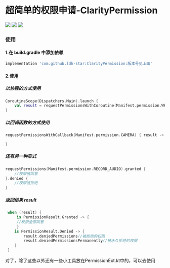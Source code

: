
# 超简单的权限申请-ClarityPermission

[![](https://jitpack.io/v/ldh-star/ClarityPermission.svg)](https://jitpack.io/#ldh-star/ClarityPermission) ![](https://img.shields.io/badge/author-ldh-orange.svg) ![](https://img.shields.io/hexpm/l/plug.svg)


### 使用

#### 1.在 build.gradle 中添加依赖


```gradle
implementation 'com.github.ldh-star:ClarityPermission:版本号见上面'
```

#### 2.使用

##### 以协程的方式使用
```kotlin
CoroutineScope(Dispatchers.Main).launch {
    val result = requestPermissionsWithCoroutine(Manifest.permission.WRITE_EXTERNAL_STORAGE)
}
```

##### 以回调函数的方式使用
```kotlin
requestPermissionsWithCallback(Manifest.permission.CAMERA) { result ->

}
```

##### 还有另一种形式
```kotlin
requestPermissions(Manifest.permission.RECORD_AUDIO).granted {
    //权限被同意
}.denied {
    //权限被拒绝
}

```


##### 返回结果 result

```kotlin
 when (result) {
     is PermissionResult.Granted -> {
     //权限全部同意
     }
    is PermissionResult.Denied -> {
        result.deniedPermissions//被拒绝的权限
        result.deniedPermissionsPermanently//被永久拒绝的权限
    }
 }
```

对了，除了这些以外还有一些小工具放在PermissionExt.kt中的，可以去使用